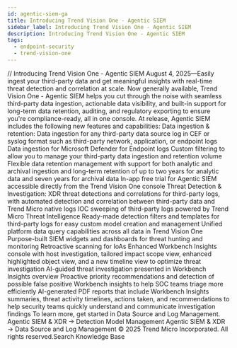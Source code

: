 ```yaml
---
id: agentic-siem-ga
title: Introducing Trend Vision One - Agentic SIEM
sidebar_label: Introducing Trend Vision One - Agentic SIEM
description: Introducing Trend Vision One - Agentic SIEM
tags:
  - endpoint-security
  - trend-vision-one
---
```


/*<![CDATA[*/ $('#title').html($('meta[name=map-description]').attr('content')); /*]]>*/ Introducing Trend Vision One - Agentic SIEM August 4, 2025—Easily ingest your third-party data and get meaningful insights with real-time threat detection and correlation at scale. Now generally available, Trend Vision One - Agentic SIEM helps you cut through the noise with seamless third-party data ingestion, actionable data visibility, and built-in support for long-term data retention, auditing, and regulatory exporting to ensure you're compliance-ready, all in one console. At release, Agentic SIEM includes the following new features and capabilities: Data ingestion & retention: Data ingestion for any third-party data source log in CEF or syslog format such as third-party network, application, or endpoint logs Data ingestion for Microsoft Defender for Endpoint logs Custom filtering to allow you to manage your third-party data ingestion and retention volume Flexible data retention management with support for both analytic and archival ingestion and long-term retention of up to two years for analytic data and seven years for archival data In-app free trial for Agentic SIEM accessible directly from the Trend Vision One console Threat Detection & Investigation: XDR threat detections and correlations for third-party logs, with automated detection and correlation between third-party data and Trend Micro native logs IOC sweeping of third-party logs powered by Trend Micro Threat Intelligence Ready-made detection filters and templates for third-party logs for easy custom model creation and management Unified platform data query capabilities across all data in Trend Vision One Purpose-built SIEM widgets and dashboards for threat hunting and monitoring Retroactive scanning for IoAs Enhanced Workbench Insights console with host investigation, tailored impact scope view, enhanced highlighted object view, and a new timeline view to optimize threat investigation AI-guided threat investigation presented in Workbench Insights overview Proactive priority recommendations and detection of possible false positive Workbench insights to help SOC teams triage more efficiently AI-generated PDF reports that include Workbench Insights summaries, threat activity timelines, actions taken, and recommendations to help security teams quickly understand and communicate investigation findings To learn more, get started in Data Source and Log Management. Agentic SIEM & XDR → Detection Model Management Agentic SIEM & XDR → Data Source and Log Management © 2025 Trend Micro Incorporated. All rights reserved.Search Knowledge Base